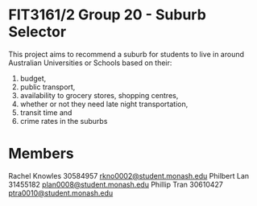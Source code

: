 # FIT3161/2 Group 20 - Suburb Selector

This project aims to recommend a suburb for students to live in around Australian
Universities or Schools based on their:

<ol>
  <li>budget,</li>
  <li>public transport,</li>
  <li>availability to grocery stores, shopping centres,</li>
  <li>whether or not they need late night transportation,</li>
  <li>transit time and</li>
  <li>crime rates in the suburbs</li>
</ol>

# Members

Rachel Knowles 30584957 rkno0002@student.monash.edu
Philbert Lan 31455182 plan0008@student.monash.edu
Phillip Tran 30610427 ptra0010@student.monash.edu
